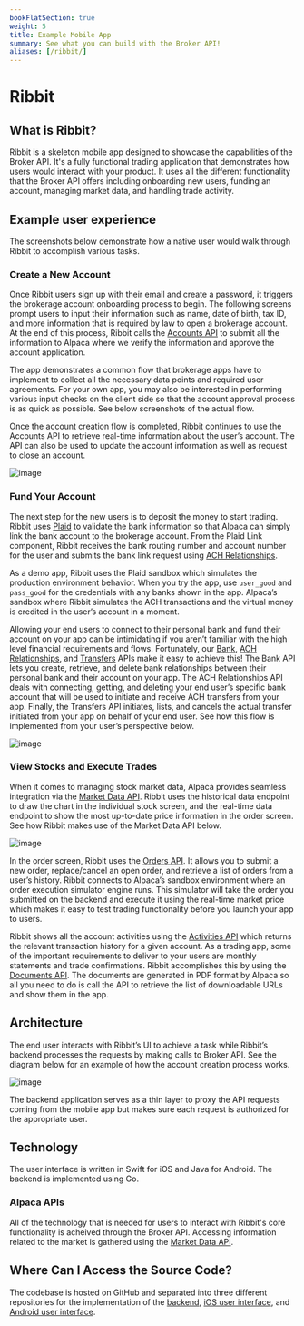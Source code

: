 ```yaml
---
bookFlatSection: true
weight: 5
title: Example Mobile App
summary: See what you can build with the Broker API!
aliases: [/ribbit/]
---
```


# Ribbit

## What is Ribbit?
Ribbit is a skeleton mobile app designed to showcase the capabilities of the Broker API. It's a fully functional trading application that demonstrates how users would interact with your product. It uses all the different functionality that the Broker API offers including onboarding new users, funding an account, managing market data, and handling trade activity. 

## Example user experience
The screenshots below demonstrate how a native user would walk through Ribbit to accomplish various tasks. 

### **Create a New Account**
Once Ribbit users sign up with their email and create a password, it triggers the brokerage account onboarding process to begin. The following screens prompt users to input their information such as name, date of birth, tax ID, and more information that is required by law to open a brokerage account. At the end of this process, Ribbit calls the [Accounts API](https://alpaca.markets/docs/broker/api-references/accounts/accounts/) to submit all the information to Alpaca where we verify the information and approve the account application.

The app demonstrates a common flow that brokerage apps have to implement to collect all the necessary data points and required user agreements. For your own app, you may also be interested in performing various input checks on the client side so that the account approval process is as quick as possible. See below screenshots of the actual flow.

Once the account creation flow is completed, Ribbit continues to use the Accounts API to retrieve real-time information about the user’s account. The API can also be used to update the account information as well as request to close an account.

![image](./demo_images/Ribbit_Onboarding.png)

### **Fund Your Account**
The next step for the new users is to deposit the money to start trading. Ribbit uses [Plaid](https://www.plaid.com) to validate the bank information so that Alpaca can simply link the bank account to the brokerage account. From the Plaid Link component, Ribbit receives the bank routing number and account number for the user and submits the bank link request using [ACH Relationships](https://alpaca.markets/docs/broker/api-references/funding/ach/#ach-relationships-api).

As a demo app, Ribbit uses the Plaid sandbox which simulates the production environment behavior. When you try the app, use `user_good` and `pass_good` for the credentials with any banks shown in the app. Alpaca’s sandbox where Ribbit simulates the ACH transactions and the virtual money is credited in the user’s account in a moment.

Allowing your end users to connect to their personal bank and fund their account on your app can be intimidating if you aren’t familiar with the high level financial requirements and flows. Fortunately, our [Bank](https://alpaca.markets/docs/broker/api-references/funding/bank/#bank), [ACH Relationships](https://alpaca.markets/docs/broker/api-references/funding/ach/#ach-relationships-api), and [Transfers](https://alpaca.markets/docs/broker/api-references/funding/transfers/#transfers) APIs make it easy to achieve this! The Bank API lets you create, retrieve, and delete bank relationships between their personal bank and their account on your app. The ACH Relationships API deals with connecting, getting, and deleting your end user’s specific bank account that will be used to initiate and receive ACH transfers from your app. Finally, the Transfers API initiates, lists, and cancels the actual transfer initiated from your app on behalf of your end user. See how this flow is implemented from your user’s perspective below. 

![image](./demo_images/Ribbit_Funding.png)

### **View Stocks and Execute Trades**
When it comes to managing stock market data, Alpaca provides seamless integration via the [Market Data API](https://alpaca.markets/docs/broker/market-data/). Ribbit uses the historical data endpoint to draw the chart in the individual stock screen, and the real-time data endpoint to show the most up-to-date price information in the order screen. See how Ribbit makes use of the Market Data API below.

![image](./demo_images/Ribbit_Market_Data.png)

In the order screen, Ribbit uses the [Orders API](https://alpaca.markets/docs/broker/api-references/trading/orders/). It allows you to submit a new order, replace/cancel an open order, and retrieve a list of orders from a user’s history. Ribbit connects to Alpaca’s sandbox environment where an order execution simulator engine runs. This simulator will take the order you submitted on the backend and execute it using the real-time market price which makes it easy to test trading functionality before you launch your app to users.

Ribbit shows all the account activities using the [Activities API](https://alpaca.markets/docs/broker/api-references/accounts/account-activities/) which returns the relevant transaction history for a given account. As a trading app, some of the important requirements to deliver to your users are monthly statements and trade confirmations. Ribbit accomplishes this by using the [Documents API](https://alpaca.markets/docs/broker/api-references/documents/). The documents are generated in PDF format by Alpaca so all you need to do is call the API to retrieve the list of downloadable URLs and show them in the app.

## Architecture
The end user interacts with Ribbit’s UI to achieve a task while Ribbit’s backend processes the requests by making calls to Broker API. See the diagram below for an example of how the account creation process works.

![image](./demo_images/Ribbit_Architecture.png)

The backend application serves as a thin layer to proxy the API requests coming from the mobile app but makes sure each request is authorized for the appropriate user. 

## Technology
The user interface is written in Swift for iOS and Java for Android. The backend is implemented using Go. 
### Alpaca APIs
All of the technology that is needed for users to interact with Ribbit's core functionality is acheived through the Broker API. Accessing information related to the market is gathered using the [Market Data API](https://alpaca.markets/docs/broker/market-data/). 

## Where Can I Access the Source Code?
The codebase is hosted on GitHub and separated into three different repositories for the implementation of the [backend](https://github.com/alpacahq/ribbit-backend), [iOS user interface](https://github.com/alpacahq/ribbit-ios), and [Android user interface](https://github.com/alpacahq/ribbit-android). 